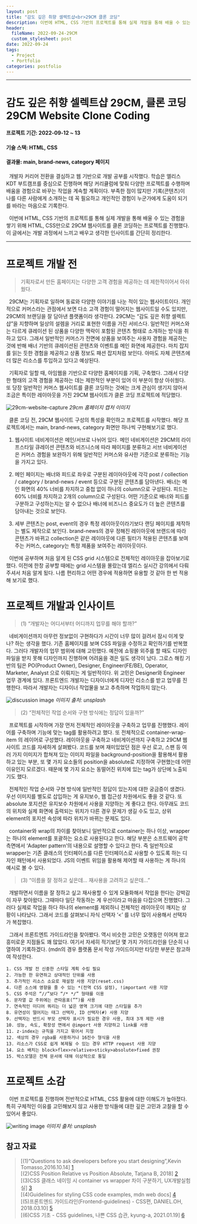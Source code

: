 ```yaml
---
layout: post
title: "감도 깊은 취향 셀렉트샵<br>29CM 클론 코딩"
description: 이번에 HTML, CSS 기반의 프로젝트를 통해 실제 개발을 통해 배울 수 있는 경험을 쌓기 위해 HTML, CSS만으로 29CM 웹사이트를 클론 코딩하는 프로젝트를 진행했다. 이 글에서는 개발 과정에서 느끼고 배우고 생각한 인사이트를 간단히 정리한다.
header:
  fileName: 2022-09-24-29CM
  custom_stylesheet: post
date: 2022-09-24
tags:
  - Project
  - Portfolio
categories: postfolio
---
```


---

# 감도 깊은 취향 셀렉트샵 29CM, 클론 코딩<br>29CM Website Clone Coding

#### 프로젝트 기간: 2022-09-12 ~ 13

#### 기술 스택: HTML, CSS

#### 결과물: main, brand-news, category 페이지

&nbsp; 개발자 커리어 전환을 결심하고 웹 기반으로 개발 공부를 시작했다. 학습은 엘리스 KDT 부트캠프를 중심으로 진행하며 해당 커리큘럼에 맞춰 다양한 프로젝트를 수행하며 배움을 경험으로 바꾸는 작업을 계속할 계획이다. 부족한 점이 많지만 기록(콘텐츠)이 나를 다른 사람에게 소개하는 데 꼭 필요하고 개인적인 경험이 누군가에게 도움이 되기를 바라는 마음으로 기록한다.

&nbsp; 이번에 HTML, CSS 기반의 프로젝트를 통해 실제 개발을 통해 배울 수 있는 경험을 쌓기 위해 HTML, CSS만으로 29CM 웹사이트를 클론 코딩하는 프로젝트를 진행했다. 이 글에서는 개발 과정에서 느끼고 배우고 생각한 인사이트를 간단히 정리한다.

---

# 프로젝트 개발 전

> 기획자로서 만든 홈페이지는 다양한 고객 경험을 제공하는 데 제한적이어서 아쉬웠다.

&nbsp; 29CM는 기획자로 일하며 동료와 다양한 이야기를 나눈 적이 있는 웹사이트이다. 개인적으로 커머스라는 관점에서 보면 다소 고객 경험이 떨어지는 웹사이트일 수도 있지만, 29CM의 브랜딩을 잘 담아낸 플랫폼이라 생각한다. 29CM는 “감도 깊은 취향 셀렉트샵”을 지향하며 일상의 설렘을 거리로 표현한 이름을 가진 서비스다. 일반적인 커머스와는 다르게 큐레이션 된 상품을 다양한 맥락이 포함된 콘텐츠 형태로 소개하는 방식을 취하고 있다. 그래서 일반적인 커머스가 전면에 상품을 보여주는 사용자 경험을 제공하는 것에 반해 배너 기반의 큐레이션된 콘텐츠와 이벤트를 메인 화면에 제공한다. 마치 잡지를 읽는 듯한 경험을 제공하고 상품 정보도 패션 잡지처럼 보인다. 아마도 자체 콘텐츠에 더 많은 리소스를 투입하고 있다고 예상된다.

&nbsp; 기획자로 일할 때, 아임웹을 기반으로 다양한 홈페이지를 기획, 구축했다. 그래서 다양한 형태의 고객 경험을 제공하는 데는 제한적인 부분이 있어 이 부분이 항상 아쉬웠다. 또 당장 일반적인 커머스 웹사이트를 클론 코딩하는 것에는 크게 관심이 생기지 않아서 조금은 특이한 레이아웃을 가진 29CM 웹사이트가 클론 코딩 프로젝트에 적당했다.

![29cm-website-capture](/assets/images/post/2022-09-23-week1/29cm-capture.png)
_29cm 홈페이지 캡처 이미지_

&nbsp; 클론 코딩 전, 29CM 웹사이트 구성의 특성을 확인하고 프로젝트를 시작했다. 해당 프로젝트에서는 main, brand-news, category 화면만 하나씩 구현해보기로 했다.

1. 웹사이트 네비게이션은 메인/서브로 나뉘어 있다. 메인 네비게이션은 29CM의 라이프스타일 큐레이션 콘텐츠와 비즈니스에 따라 페이지를 분류하고 서브 네비게이션은 커머스 경험을 보완하기 위해 일반적인 커머스와 유사한 기준으로 분류하는 기능을 가지고 있다.

2. 메인 페이지는 배너와 피드로 좌우로 구분된 레이아아웃에 각각 post / collection / category / brand-news / event 등으로 구분된 콘텐츠를 담아낸다. 배너는 메인 화면의 40% 너비를 차지하고 중첩 없이 하나의 column으로 구성된다. 피드는 60% 너비를 차지하고 2개의 column으로 구성된다. 어떤 기준으로 배너와 피드를 구분하고 구성하는지는 알 수 없으나 배너에 비즈니스 중요도가 더 높은 콘텐츠를 담아내는 것으로 보인다.

3. 세부 콘텐츠는 post, event의 경우 특정 레이아웃이라기보다 랜딩 페이지를 제작하는 별도 제작으로 보인다. brand-news의 경우 정해진 레이아웃에 브랜드에 따라 콘텐츠가 바뀌고 collection은 같은 레이아웃에 다른 필터가 적용된 콘텐츠를 보여주는 커머스, category는 특정 제품을 보여주는 레이아웃이다.

&nbsp; 이번에 공부하며 처음 알게 된 CSS grid 시스템으로 전체적인 레이아웃을 잡아보기로 했다. 이전에 한창 공부할 때에는 grid 시스템을 몰랐는데 엘리스 실시간 강의에서 다뤄주셔서 처음 알게 됬다. 나름 편리하고 어떤 경우에 적용하면 유용할 것 같아 한 번 적용해 보기로 했다.

# 프로젝트 개발과 인사이트

> (1) “개발자는 어디서부터 어디까지 업무를 해야 할까?”

&nbsp; 네비게이션까지 아무런 정보없이 구현하다가 시간이 너무 많이 걸려서 잠시 이게 맞나? 하는 생각을 했다. 기존 홈페이지를 보며 CSS 파일을 수정하고 확인하기를 반복했다. 그러다 개발자의 업무 범위에 대해 고민했다. 예전에 쇼핑몰 외주를 할 때도 디자인 파일을 받지 못해 디자인까지 진행하며 어려움을 겪은 일도 생각이 났다. 그로스 해킹 기반의 팀은 PO(Product Owner), Designer, Engineer(FE/BE), Operator, Marketer, Analyst 으로 이뤄지는 게 일반적이다. 위 고민은 Designer와 Engineer 업무 경계에 있다. 프론트엔드 개발자는 디자이너에게 디자인 리소스를 받고 업무를 진행한다. 따라서 개발자는 디자이너 작업물을 보고 추측하며 작업하지 않는다.

![discussion image](/assets/images/post/2022-09-24-29CM/1.jpg)
_이미지 출처: unsplash_

> (2) “전체적인 작업 순서와 구현 방식에는 정답이 있을까?”

&nbsp; 프로젝트를 시작하며 가장 먼저 전체적인 레이아웃을 구축하고 업무를 진행했다. 레이어를 구축하며 기능에 맞는 tag를 활용하려고 했다. 또 전체적으로 container-wrap-item 의 레이어로 구성했다. 레이아웃을 구축하고 네비게이션까지 구축하고 29CM 웹사이트 코드를 자세하게 살펴봤다. 코드를 보며 재미있었던 점은 우선 로고, 스팬 등 여러 가지 이미지가 합쳐져 있는 이미지 파일을 background-position을 활용해서 활용하고 있는 부분, 또 몇 가지 요소들의 position을 absolute로 지정하여 구현했는데 어떤 이유인지 모르겠다. 때문에 몇 가지 요소는 동떨어진 위치에 있는 tag가 상단에 노출되기도 했다.

&nbsp; 전체적인 작업 순서와 구현 방식에 일반적인 정답이 있는지에 대한 궁금증이 생겼다. 우선 이미지를 별도로 삽입하는 게 유지보수, 웹 접근성 차원에서도 좋을 것 같다. 또 absolute 포지션은 유지보수 차원에서 사용을 지양하는 게 좋다고 한다. 아무래도 코드의 위치와 실제 화면에 출력되는 위치가 다른 경우 문제가 생길 수도 있고, 상위 element의 포지션 속성에 따라 위치가 바뀌는 문제도 있다.

&nbsp; container와 wrap의 차이를 찾아보니 일반적으로 container는 하나 이상, wrapper는 하나의 element를 포괄하는 요소로 사용된다고 한다. 해당 부분은 소프트웨어 공학 측면에서 ‘Adapter pattern’의 내용으로 설명할 수 있다고 한다. 즉 일반적으로 wrapper는 기존 클래스의 인터페이스를 다른 인터페이스로 사용할 수 있도록 하는 디자인 패턴에서 사용되었다. JS의 이벤트 위임을 활용해 제어할 때 사용하는 게 하나의 예시로 볼 수 있다.

> (3) “이름을 잘 정하고 싶은데… 재사용을 고려하고 싶은데…”

&nbsp; 개발하면서 이름을 잘 정하고 싶고 재사용할 수 있게 모듈화해서 작업을 한다는 강박감이 자꾸 찾아왔다. 그때마다 일단 작동하는 게 우선이라고 마음을 다잡으며 진행했다. 그러다 실제로 작업을 하다 하나의 element를 제외하니 전체적인 레이아웃이 깨지는 상황이 나타났다. 그래서 코드를 살펴보니 자식 선택자 ‘<’ 를 너무 많이 사용해서 선택자가 복잡했다.

&nbsp; 그래서 프론트엔트 가이드라인을 찾아봤다. 역시 비슷한 고민은 오랫동안 이어져 왔고 흥미로운 지점들도 꽤 많았다. 여기서 자세히 적기보단 몇 가지 가이드라인을 단순히 나열하여 기록하겠다. (mdn의 경우 플랫폼 문서 작성 가이드이지만 타당한 부분은 참고하여 작성한다.

```
1. CSS 개발 전 신중한 스타일 계획 수립 필요
2. 가능한 한 유연하고 상대적인 단위를 사용
3. 추가적인 리소스 소요로 재설정 사용 지양(reset.css)
4. 다른 소스에 영향을 줄 수 있는 *(전역 CSS 설정), !important 사용 지양
5. CSS 주석은 “//”보다 “/* */” 형태를 이용
6. 문자열 값 주위에는 큰따옴표(””)를 사용
7. 연속적인 미디어 쿼리는 더 넓은 영역 크기에 대한 스타일을 추가
8. 유연성이 떨어지는 태그 선택자, ID 선택자(#) 사용 지양
9. 선택자는 반드시 부모 선택자 표시가 필요한 경우 사용, 최대 3개 제한 사용
10. 성능, 속도, 확장성 면에서 @import 사용 지양하고 link를 사용
11. z-index는 규칙을 가지고 묶어서 지정
12. 색상의 경우 rgba를 사용하거나 16진수 형식을 사용
13. 리소스가 CSS로 쉽게 복제될 수 있는 경우 HTTP request 사용 지양
14. 요소 배치는 block>flex>relative>sticky>absolute>fixed 권장
15. 박스모델은 전체 문서에 대해 이상적으로 통일
```

# 프로젝트 소감

&nbsp; 이번 프로젝트를 진행하며 전반적으로 HTML, CSS 활용에 대한 이해도가 높아졌다. 특히 구체적인 이유를 고민해보지 않고 사용한 방식들에 대한 깊은 고민과 고찰을 할 수 있어서 좋았다.

![writing image](/assets/images/post/2022-09-24-29CM/2.jpg)
_이미지 출처: unsplash_

## 참고 자료

> [(1)“Questions to ask developers before you start designing”,Kevin Tomasso,2016.10.14] [1]<br> [(2)CSS Position Relative vs Position Absolute, Tatjana B, 2018] [2] <br> [(3)CSS 클래스 네이밍 시 container vs wrapper 차이 구분하기, UX개발실험실] [3] <br> [(4)Guidelines for styling CSS code examples, mdn web docs] [4] <br> [(5)프론트엔드 가이드라인(Frontend-guidelines) - CSS편, DANIEL.OH, 2018.03.10] [5] <br> [(6)CSS 기초 - CSS guidelines, 나쁜 CSS 습관, kyung-a, 2021.01.19] [6]

[1]: https://www.invisionapp.com/inside-design/design-questions-developers/
[2]: https://kolosek.com/css-position-relative-vs-position-absolute/
[3]: https://uxdev.org/entry/CSS-%ED%81%B4%EB%9E%98%EC%8A%A4-%EB%84%A4%EC%9D%B4%EB%B0%8D-%EC%8B%9C-container-vs-wrapper-%EC%B0%A8%EC%9D%B4-%EA%B5%AC%EB%B6%84%ED%95%98%EA%B8%B0
[4]: https://developer.mozilla.org/en-US/docs/MDN/Writing_guidelines/Writing_style_guide/Code_style_guide/CSS#dont_use_specific_css_methodologies
[5]: https://code-daniel.tistory.com/26
[6]: https://kyung-a.tistory.com/20
